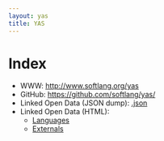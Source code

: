 ```yaml
---
layout: yas
title: YAS
---
```


# Index
* WWW: <http://www.softlang.org/yas>
* GitHub: <https://github.com/softlang/yas/>
* Linked Open Data (JSON dump): [.json](http://softlang.uni-koblenz.de/yas/dump.json)
* Linked Open Data (HTML):
  * [Languages](/yas/languages.html)
  * [Externals](/yas/externals.html)
